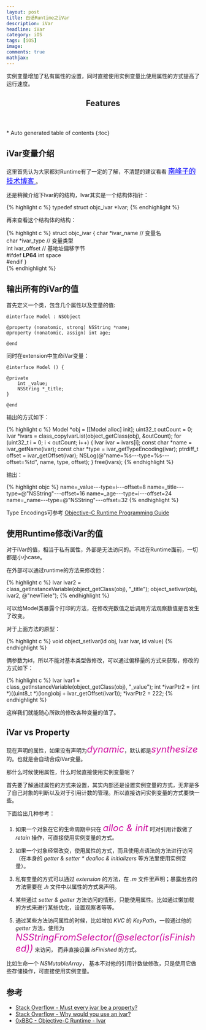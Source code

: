 ```yaml
---
layout: post
title: 白话Runtime之iVar
description: iVar
headline: iVar
category: iOS
tags: [iOS]
image: 
comments: true
mathjax:
---
```


实例变量增加了私有属性的设置，同时直接使用实例变量比使用属性的方式提高了运行速度。

<section id="table-of-contents" class="toc">
  <header>
    <h1>Features</h1>
  </header>
<div id="drawer" markdown="1">
*  Auto generated table of contents
{:toc}
</div>
</section><!-- /#table-of-contents -->

## iVar变量介绍
这里首先认为大家都对Runtime有了一定的了解，不清楚的建议看看 <a href="http://southpeak.github.io/categories/objectivec/" style="font-family:times;color:blue;font-size:18px"> 南峰子的技术博客 </a>。

还是稍微介绍下Ivar的的结构，Ivar其实是一个结构体指针：

{% highlight c %}
typedef struct objc_ivar *Ivar;
{% endhighlight %}

再来查看这个结构体的结构：

{% highlight c %}
struct objc_ivar {
    char *ivar_name      // 变量名                                    
    char *ivar_type      // 变量类型                                    
    int ivar_offset      // 基地址偏移字节                                    
 #ifdef __LP64__
    int space                                                
 #endif
}                                                            
{% endhighlight %}

## 输出所有的iVar的值

首先定义一个类，包含几个属性以及变量的值:

```
@interface Model : NSObject

@property (nonatomic, strong) NSString *name;
@property (nonatomic, assign) int age;

@end

```

同时在extension中生命iVar变量：

```
@interface Model () {
    
@private
    int _value;
    NSString *_title;
}

@end
```

输出的方式如下：

{% highlight c %}
Model *obj = [[Model alloc] init];
uint32_t outCount = 0;
Ivar *ivars = class_copyIvarList(object_getClass(obj), &outCount);
for (uint32_t i = 0; i < outCount; i++) {
    Ivar ivar = ivars[i];
    const char *name = ivar_getName(ivar);
    const char *type = ivar_getTypeEncoding(ivar);
    ptrdiff_t offset = ivar_getOffset(ivar);
    NSLog(@"name=%s---type=%s---offset=%td", name, type, offset);
}
free(ivars);
{% endhighlight %}

输出：

{% highlight objc %}
name=_value---type=i---offset=8
name=_title---type=@"NSString"---offset=16
name=_age---type=i---offset=24
name=_name---type=@"NSString"---offset=32
{% endhighlight %}

Type Encodings可参考 [Objective-C Runtime Programming Guide](https://developer.apple.com/library/ios/documentation/Cocoa/Conceptual/ObjCRuntimeGuide/Articles/ocrtTypeEncodings.html)

		
## 使用Runtime修改iVar的值	
对于iVar的值，相当于私有属性，外部是无法访问的。不过在Runtime面前，一切都是小小case。

在外部可以通过runtime的方法来修改他：

{% highlight c %}
Ivar ivar2 = class_getInstanceVariable(object_getClass(obj), "_title");
object_setIvar(obj, ivar2, @"newTiele");
{% endhighlight %}

可以给Model类暴露个打印的方法，在修改完数值之后调用方法观察数值是否发生了改变。

对于上面方法的原型：

{% highlight c %}
void object_setIvar(id obj, Ivar ivar, id value) 
{% endhighlight %}

俩参数为id，所以不能对基本类型做修改，可以通过偏移量的方式来获取，修改的方式如下：

{% highlight c %}
Ivar ivar1 = class_getInstanceVariable(object_getClass(obj), "_value");
int *ivarPtr2 = (int *)((uint8_t *)(long)obj + ivar_getOffset(ivar1));
*ivarPtr2 = 222;
{% endhighlight %}

这样我们就能随心所欲的修改各种变量的值了。

## iVar vs Property

现在声明的属性，如果没有声明为<font color="#CF0FA0" size = "5px"><i>dynamic</i></font>，默认都是<font color="#CF0FA0" size = "5px"><i>synthesize</i></font>的。也就是会自动合成iVar变量。

那什么时候使用属性，什么时候直接使用实例变量呢？

首先要了解通过属性的方式来设置，其实内部还是设置实例变量的方式，无非是多了自己对象的判断以及对于引用计数的管理。所以直接访问实例变量的方式要快一些。

下面给出几种参考：

1. 如果一个对象在它的生命周期中只在 <font color="#CF0FA0" size = "5px"><i>alloc & init</i></font> 时对引用计数做了 *retain* 操作，可直接使用实例变量的方式。

2. 如果一个对象经常改变，使用属性的方式，而且使用点语法的方法进行访问（在本身的 <i>getter & setter * dealloc & initializers</i> 等方法里使用实例变量）。

3. 私有变量的方式可以通过 *extension* 的方法，在 *.m* 文件里声明；暴露出去的方法需要在 *.h* 文件中以属性的方式来声明。

4. 某些通过 <i>setter & getter</i> 方法访问的情形，只能使用属性。比如通过懒加载的方式来进行某些优化，设置观察者等等。

5. 通过某些方法访问属性的时候，比如增加 *KVC* 的 *KeyPath*，一般通过他的 *getter* 方法，使用为 <font color="#CF0FA0" size = "5px"><i>NSStringFromSelector(@selector(isFinished))</i></font> 来访问， 而非直接设置 <i>isFinished</i> 的方式。

比如生命一个 *NSMutableArray*， 基本不对他的引用计数做修改，只是使用它做些存储操作，可直接使用实例变量。



## 参考

* [Stack Overflow - Must every ivar be a property?](http://stackoverflow.com/questions/5031230/must-every-ivar-be-a-property)
* [Stack Overflow - Why would you use an ivar?](http://stackoverflow.com/questions/9086736/why-would-you-use-an-ivar)
* [0xBBC - Objective-C Runtime - Ivar](https://blog.0xbbc.com/2014/10/objective-c-runtime-ivar/comment-page-1/#comment-578)


